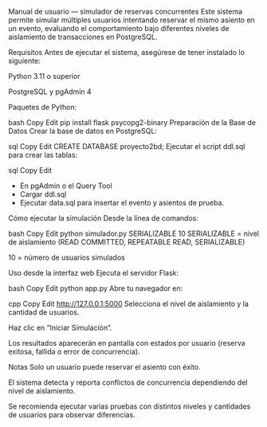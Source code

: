 Manual de usuario — simulador de reservas concurrentes
Este sistema permite simular múltiples usuarios intentando reservar el mismo asiento en un evento, evaluando el comportamiento bajo diferentes niveles de aislamiento de transacciones en PostgreSQL.

Requisitos
Antes de ejecutar el sistema, asegúrese de tener instalado lo siguiente:

Python 3.11 o superior

PostgreSQL y pgAdmin 4

Paquetes de Python:

bash
Copy
Edit
pip install flask psycopg2-binary
Preparación de la Base de Datos
Crear la base de datos en PostgreSQL:

sql
Copy
Edit
CREATE DATABASE proyecto2bd;
Ejecutar el script ddl.sql para crear las tablas:

sql
Copy
Edit
* En pgAdmin o el Query Tool
* Cargar ddl.sql
* Ejecutar data.sql para insertar el evento y asientos de prueba.

Cómo ejecutar la simulación
Desde la línea de comandos:

bash
Copy
Edit
python simulador.py SERIALIZABLE 10
SERIALIZABLE = nivel de aislamiento (READ COMMITTED, REPEATABLE READ, SERIALIZABLE)

10 = número de usuarios simulados

Uso desde la interfaz web
Ejecuta el servidor Flask:

bash
Copy
Edit
python app.py
Abre tu navegador en:

cpp
Copy
Edit
http://127.0.0.1:5000
Selecciona el nivel de aislamiento y la cantidad de usuarios.

Haz clic en “Iniciar Simulación”.

Los resultados aparecerán en pantalla con estados por usuario (reserva exitosa, fallida o error de concurrencia).

Notas
Solo un usuario puede reservar el asiento con éxito.

El sistema detecta y reporta conflictos de concurrencia dependiendo del nivel de aislamiento.

Se recomienda ejecutar varias pruebas con distintos niveles y cantidades de usuarios para observar diferencias.


